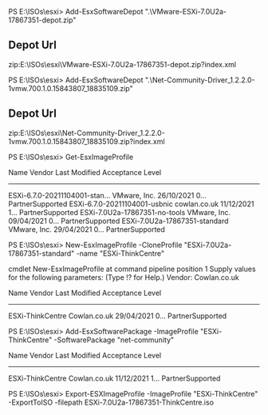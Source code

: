 PS E:\ISOs\esxi>  Add-EsxSoftwareDepot ".\VMware-ESXi-7.0U2a-17867351-depot.zip"

Depot Url
---------
zip:E:\ISOs\esxi\VMware-ESXi-7.0U2a-17867351-depot.zip?index.xml


PS E:\ISOs\esxi> Add-EsxSoftwareDepot ".\Net-Community-Driver_1.2.2.0-1vmw.700.1.0.15843807_18835109.zip"

Depot Url
---------
zip:E:\ISOs\esxi\Net-Community-Driver_1.2.2.0-1vmw.700.1.0.15843807_18835109.zip?index.xml


PS E:\ISOs\esxi> Get-EsxImageProfile

Name                           Vendor          Last Modified   Acceptance Level
----                           ------          -------------   ----------------
ESXi-6.7.0-20211104001-stan... VMware, Inc.    26/10/2021 0... PartnerSupported
ESXi-6.7.0-20211104001-usbnic  cowlan.co.uk    11/12/2021 1... PartnerSupported
ESXi-7.0U2a-17867351-no-tools  VMware, Inc.    09/04/2021 0... PartnerSupported
ESXi-7.0U2a-17867351-standard  VMware, Inc.    29/04/2021 0... PartnerSupported


PS E:\ISOs\esxi> New-EsxImageProfile -CloneProfile "ESXi-7.0U2a-17867351-standard" -name "ESXi-ThinkCentre"

cmdlet New-EsxImageProfile at command pipeline position 1
Supply values for the following parameters:
(Type !? for Help.)
Vendor: Cowlan.co.uk

Name                           Vendor          Last Modified   Acceptance Level
----                           ------          -------------   ----------------
ESXi-ThinkCentre               Cowlan.co.uk    29/04/2021 0... PartnerSupported


PS E:\ISOs\esxi> Add-EsxSoftwarePackage -ImageProfile "ESXi-ThinkCentre" -SoftwarePackage "net-community"

Name                           Vendor          Last Modified   Acceptance Level
----                           ------          -------------   ----------------
ESXi-ThinkCentre               Cowlan.co.uk    11/12/2021 1... PartnerSupported


PS E:\ISOs\esxi> Export-ESXImageProfile -ImageProfile "ESXi-ThinkCentre" -ExportToISO -filepath ESXi-7.0U2a-17867351-ThinkCentre.iso

